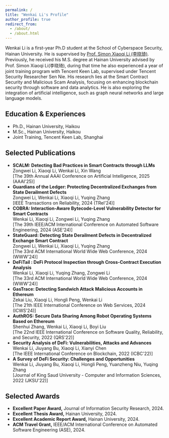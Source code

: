 ```yaml
---
permalink: /
title: "Wenkai Li's Profile"
author_profile: true
redirect_from: 
  - /about/
  - /about.html
---
```

Wenkai Li is a first-year Ph.D student at the School of Cyberspace Security, Hainan University. He is supervised by [Prof. Simon Xiaoqi Li (李晓琦)](https://csxqli.github.io/). Previously, he received his M.S. degree at Hainan University advised by Prof. Simon Xiaoqi Li(李晓琦), during that time he also experienced a year of joint training program with Tencent Keen Lab, supervised under Tencent Security Researcher Sen Nie. His research lies at the Smart Contract Security and Malicious Scam Analysis, focusing on enhancing blockchain security through software and data analytics. He is also exploring the integration of artificial intelligence, such as graph neural networks and large language models.

## Education & Experiences

- Ph.D., Hainan University, Haikou
- M.Sc., Hainan University, Haikou
- Joint Training, Tencent Keen Lab, Shanghai

## Selected Publications

+ **SCALM: Detecting Bad Practices in Smart Contracts through LLMs**  
Zongwei Li, Xiaoqi Li, Wenkai Li, Xin Wang  
[The 39th Annual AAAI Conference on Artificial Intelligence, 2025 (AAAI'25)]  
+ **Guardians of the Ledger: Protecting Decentralized Exchanges from State Derailment Defects**  
Zongwei Li, Wenkai Li, Xiaoqi Li, Yuqing Zhang  
[IEEE Transactions on Reliability, 2024 (TRel'24)]  
+ **COBRA: Interaction-Aware Bytecode-Level Vulnerability Detector for Smart Contracts**  
Wenkai Li, Xiaoqi Li, Zongwei Li, Yuqing Zhang  
[The 39th IEEE/ACM International Conference on Automated Software Engineering, 2024 (ASE'24)]  
+ **StateGuard: Detecting State Derailment Defects in Decentralized Exchange Smart Contract**  
Zongwei Li, Wenkai Li, Xiaoqi Li, Yuqing Zhang  
[The 33rd ACM International World Wide Web Conference, 2024 (WWW'24)]  
+ **DeFiTail : DeFi Protocol Inspection through Cross-Contract Execution Analysis**  
Wenkai Li, Xiaoqi Li, Yuqing Zhang, Zongwei Li  
[The 33rd ACM International World Wide Web Conference, 2024 (WWW'24)]  
+ **GasTrace: Detecting Sandwich Attack Malicious Accounts in Ethereum**  
Zekai Liu, Xiaoqi Li, Hongli Peng, Wenkai Li  
[The 21th IEEE International Conference on Web Services, 2024 (ICWS'24)]  
+ **AuthROS: Secure Data Sharing Among Robot Operating Systems Based on Ethereum**  
Shenhui Zhang, Wenkai Li, Xiaoqi Li, Boyi Liu  
[The 22nd IEEE International Conference on Software Quality, Reliability, and Security, 2022 (QRS'22)]  
+ **Security Analysis of DeFi: Vulnerabilities, Attacks and Advances**  
Wenkai Li, Jiuyang Bu, Xiaoqi Li, Xianyi Chen  
[The IEEE International Conference on Blockchain, 2022 (ICBC'22)]  
+ **A Survey of DeFi Security: Challenges and Opportunities**  
Wenkai Li, Jiuyang Bu, Xiaoqi Li, Hongli Peng, Yuanzheng Niu, Yuqing Zhang  
[Journal of King Saud University - Computer and Information Sciences, 2022 (JKSU'22)]  

## Selected Awards
- **Excellent Paper Award,** Journal of Information Security Research, 2024.
- **Excellent Thesis Award,** Hainan University, 2024.
- **Excellent Academic Report Award,** Hainan University, 2024.
- **ACM Travel Grant,** IEEE/ACM International Conference on Automated Software Engineering (ASE), 2024.
